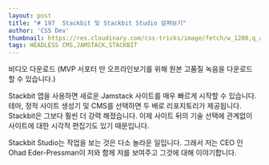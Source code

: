 ```yaml
---
layout: post
title: "# 197  Stackbit 및 Stackbit Studio 살펴보기"
author: 'CSS Dev'
thumbnail: https://res.cloudinary.com/css-tricks/image/fetch/w_1200,q_auto,f_auto/https://css-tricks.com/wp-content/uploads/2020/10/thumb-stackbit.png
tags: HEADLESS CMS,JAMSTACK,STACKBIT
---
```



비디오 다운로드
(MVP 서포터 만 오프라인보기를 위해 원본 고품질 녹음을 다운로드 할 수 있습니다.)
 

Stackbit 앱을 사용하면 새로운 Jamstack 사이트를 매우 빠르게 시작할 수 있습니다.
 테마, 정적 사이트 생성기 및 CMS를 선택하면 두 배로 리포지토리가 제공됩니다.
 Stackbit은 그보다 훨씬 더 강력 해졌습니다. 이제 사이트 뒤의 기술 선택에 관계없이 사이트에 대한 시각적 편집기도 있기 때문입니다.
 

Stackbit Studio는 작업을 보는 것은 다소 놀라운 일입니다. 그래서 저는 CEO 인 Ohad Eder-Pressman이 저와 함께 저를 보여주고 그것에 대해 이야기합니다.
 